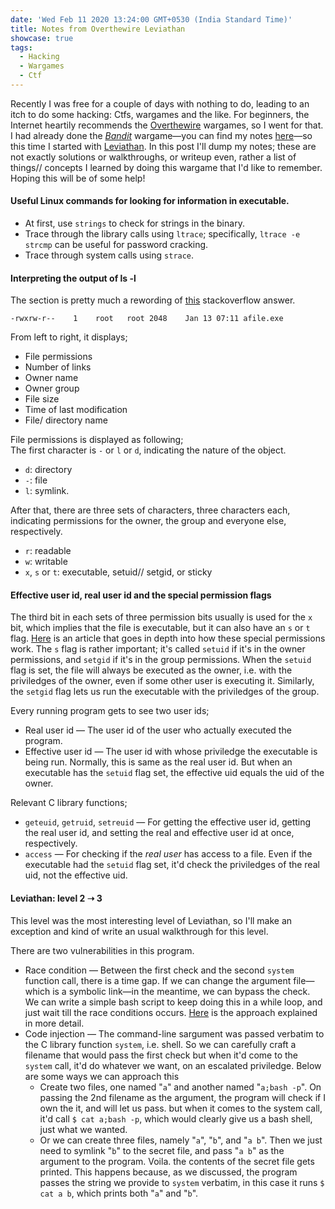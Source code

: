 ```yaml
---
date: 'Wed Feb 11 2020 13:24:00 GMT+0530 (India Standard Time)'
title: Notes from Overthewire Leviathan
showcase: true
tags:
  - Hacking
  - Wargames
  - Ctf
---
```


Recently I was free for a couple of days with nothing to do, leading to an itch to do some hacking: Ctfs, wargames and the like. For beginners, the Internet heartily recommends the [Overthewire](https://overthewire.org/wargames/) wargames, so I went for that. I had already done the [_Bandit_](https://overthewire.org/wargames/bandit/) wargame—you can find my notes [here](https://sumit-ghosh.com/articles/notes-overthewire-bandit/)—so this time I started with [Leviathan](https://overthewire.org/wargames/leviathan/). In this post I'll dump my notes; these are not exactly solutions or walkthroughs, or writeup even, rather a list of things// concepts I learned by doing this wargame that I'd like to remember. Hoping this will be of some help!


#### Useful Linux commands for looking for information in executable.
- At first, use `strings` to check for strings in the binary. 
- Trace through the library calls using `ltrace`; specifically, `ltrace -e strcmp` can be useful for password cracking.
- Trace through system calls using `strace`.


#### Interpreting the output of ls -l
The section is pretty much a rewording of [this](https://unix.stackexchange.com/a/103118/394075) stackoverflow answer.

```
-rwxrw-r--    1    root   root 2048    Jan 13 07:11 afile.exe
```
From left to right, it displays;
- File permissions
- Number of links
- Owner name
- Owner group
- File size
- Time of last modification
- File/ directory name

File permissions is displayed as following;   
The first character is `-` or `l` or `d`, indicating the nature of the object.
- `d`: directory
- `-`: file
- `l`: symlink.

After that, there are three sets of characters, three characters each, indicating permissions for the owner, the group and everyone else, respectively.
- `r`: readable  
- `w`: writable  
- `x`, `s` or `t`: executable, setuid// setgid, or sticky  


#### Effective user id, real user id and the special permission flags

The third bit in each sets of three permission bits usually is used for the `x` bit, which implies that the file is executable, but it can also have an `s` or `t` flag. [Here](https://linuxconfig.org/how-to-use-special-permissions-the-setuid-setgid-and-sticky-bits) is an article that goes in depth into how these special permissions work. The `s` flag is rather important; it's called `setuid` if it's in the owner permissions, and `setgid` if it's in the group permissions. When the `setuid` flag is set, the file will always be executed as the owner, i.e. with the priviledges of the owner, even if some other user is executing it. Similarly, the `setgid` flag lets us run the executable with the priviledges of the group.

Every running program gets to see two user ids;
- Real user id — The user id of the user who actually executed the program.
- Effective user id — The user id with whose priviledge the executable is being run. Normally, this is same as the real user id. But when an executable has the `setuid` flag set, the effective uid equals the uid of the owner. 

Relevant C library functions;
- `geteuid`, `getruid`, `setreuid` — For getting the effective user id, getting the real user id, and setting the real and effective user id at once, respectively.
- `access` — For checking if the _real user_ has access to a file. Even if the executable had the `setuid` flag set, it'd check the priviledges of the real uid, not the effective uid.

#### Leviathan: level 2 ➝ 3

This level was the most interesting level of Leviathan, so I'll make an exception and kind of write an usual walkthrough for this level.

There are two vulnerabilities in this program.

- Race condition — Between the first check and the second `system` function call, there is a time gap. If we can change the argument file—which is a symbolic link—in the meantime, we can bypass the check. We can write a simple bash script to keep doing this in a while loop, and just wait till the race conditions occurs. [Here](https://www.win.tue.nl/~aeb/linux/hh/hh-9.html) is the approach explained in more detail.
- Code injection — The command-line sargument was passed verbatim to the C library function `system`, i.e. shell. So we can carefully craft a filename that would pass the first check but when it'd come to the `system` call, it'd do whatever we want, on an escalated priviledge. Below are some ways we can approach this 
    - Create two files, one named "`a`" and another named "`a;bash -p`". On passing the 2nd filename as the argument, the program will check if I own the it, and will let us pass. but when it comes to the system call, it'd call `$ cat a;bash -p`, which would clearly give us a bash shell, just what we wanted.
    - Or we can create three files, namely "`a`", "`b`", and "`a b`". Then we just need to symlink "`b`" to the secret file, and pass "`a b`" as the argument to the program. Voila. the contents of the secret file gets printed. This happens because, as we discussed, the program passes the string we provide to `system` verbatim, in this case it runs `$ cat a b`, which prints both "`a`" and "`b`".
